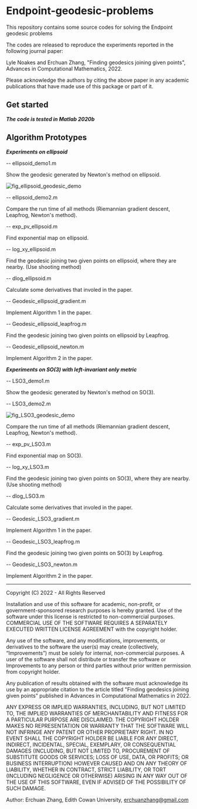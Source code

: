 # Endpoint-geodesic-problems
This repository contains some source codes for solving the Endpoint geodesic problems

The codes are released to reproduce the experiments reported in the following journal paper:

Lyle Noakes and Erchuan Zhang, "Finding geodesics joining given points", Advances in Computational Mathematics, 2022.

Please acknowledge the authors by citing the above paper in any academic publications that have made use of this package or part of it.

## Get started

***The code is tested in Matlab 2020b***

## Algorithm Prototypes

***Experiments on ellipsoid***

-- ellipsoid_demo1.m

Show the geodesic generated by Newton's method on ellipsoid.

![fig_ellipsoid_geodesic_demo](https://user-images.githubusercontent.com/25770918/156687247-9c06bca3-b7cb-433c-b4ec-b5f2eafb8bb6.png)


-- ellipsoid_demo2.m

Compare the run time of all methods (Riemannian gradient descent, Leapfrog, Newton's method).

-- exp_pv_ellipsoid.m

Find exponential map on ellipsoid.

-- log_xy_ellipsoid.m

Find the geodesic joining two given points on ellipsoid, where they are nearby. (Use shooting method)

-- dlog_ellipsoid.m

Calculate some derivatives that involed in the paper.

-- Geodesic_ellipsoid_gradient.m

Implement Algorithm 1 in the paper.

-- Geodesic_ellipsoid_leapfrog.m

Find the geodesic joining two given points on ellipsoid by Leapfrog.

-- Geodesic_ellipsoid_newton.m

Implement Algorithm 2 in the paper.

***Experiments on SO(3) with left-invariant only metric***

-- LSO3_demo1.m

Show the geodesic generated by Newton's method on SO(3).

-- LSO3_demo2.m

![fig_LSO3_geodesic_demo](https://user-images.githubusercontent.com/25770918/156687472-018d181d-6f89-4006-b955-77595872d57f.png)


Compare the run time of all methods (Riemannian gradient descent, Leapfrog, Newton's method).

-- exp_pv_LSO3.m

Find exponential map on SO(3).

-- log_xy_LSO3.m

Find the geodesic joining two given points on SO(3), where they are nearby. (Use shooting method)

-- dlog_LSO3.m

Calculate some derivatives that involed in the paper.

-- Geodesic_LSO3_gradient.m

Implement Algorithm 1 in the paper.

-- Geodesic_LSO3_leapfrog.m

Find the geodesic joining two given points on SO(3) by Leapfrog.

-- Geodesic_LSO3_newton.m

Implement Algorithm 2 in the paper.

----
Copyright (C) 2022 - All Rights Reserved 

Installation and use of this software for academic, non-profit, or government-sponsored research purposes is hereby granted. Use of the software under this license is restricted to non-commercial purposes. COMMERCIAL USE OF THE SOFTWARE REQUIRES A SEPARATELY EXECUTED WRITTEN LICENSE AGREEMENT with the copyright holder.

Any use of the software, and any modifications, improvements, or derivatives to the software the user(s) may create (collectively, “Improvements”) must be solely for internal, non-commercial purposes. A user of the software shall not distribute or transfer the software or Improvements to any person or third parties without prior written permission from copyright holder.

Any publication of results obtained with the software must acknowledge its use by an appropriate citation to the article titled "Finding geodesics joining given points" published in Advances in Computational Mathematics in 2022.

ANY EXPRESS OR IMPLIED WARRANTIES, INCLUDING, BUT NOT LIMITED TO, THE IMPLIED WARRANTIES OF MERCHANTABILITY AND FITNESS FOR A PARTICULAR PURPOSE ARE DISCLAIMED. THE COPYRIGHT HOLDER MAKES NO REPRESENTATION OR WARRANTY THAT THE SOFTWARE WILL NOT INFRINGE ANY PATENT OR OTHER PROPRIETARY RIGHT. IN NO EVENT SHALL THE COPYRIGHT HOLDER BE LIABLE FOR ANY DIRECT, INDIRECT, INCIDENTAL, SPECIAL, EXEMPLARY, OR CONSEQUENTIAL DAMAGES (INCLUDING, BUT NOT LIMITED TO, PROCUREMENT OF SUBSTITUTE GOODS OR SERVICES; LOSS OF USE, DATA, OR PROFITS; OR BUSINESS INTERRUPTION) HOWEVER CAUSED AND ON ANY THEORY OF LIABILITY, WHETHER IN CONTRACT, STRICT LIABILITY, OR TORT (INCLUDING NEGLIGENCE OR OTHERWISE) ARISING IN ANY WAY OUT OF THE USE OF THIS SOFTWARE, EVEN IF ADVISED OF THE POSSIBILITY OF SUCH DAMAGE.

Author: Erchuan Zhang, Edith Cowan University, erchuanzhang@gmail.com
